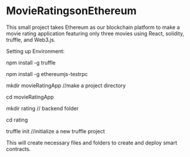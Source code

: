 # MovieRatingsonEthereum

This small project takes Ethereum as our blockchain platform to make a movie rating application featuring only three movies using React, solidity, truffle, and Web3.js. 

Setting up Environment:

npm install -g truffle

npm install -g ethereumjs-testrpc

mkdir movieRatingApp //make a project directory

cd movieRatingApp


mkdir rating // backend folder

cd rating 

truffle init //initialize a new truffle project 

This will create necessary files and folders to create and deploy smart contracts.

